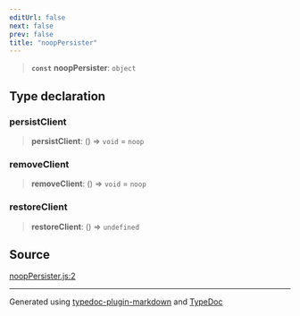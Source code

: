 ```yaml
---
editUrl: false
next: false
prev: false
title: "noopPersister"
---
```


> **`const`** **noopPersister**: `object`

## Type declaration

### persistClient

> **persistClient**: () => `void` = `noop`

### removeClient

> **removeClient**: () => `void` = `noop`

### restoreClient

> **restoreClient**: () => `undefined`

## Source

[noopPersister.js:2](https://github.com/evmts/tevm-monorepo/blob/main/packages/sync-storage-persister/src/noopPersister.js#L2)

***
Generated using [typedoc-plugin-markdown](https://www.npmjs.com/package/typedoc-plugin-markdown) and [TypeDoc](https://typedoc.org/)
